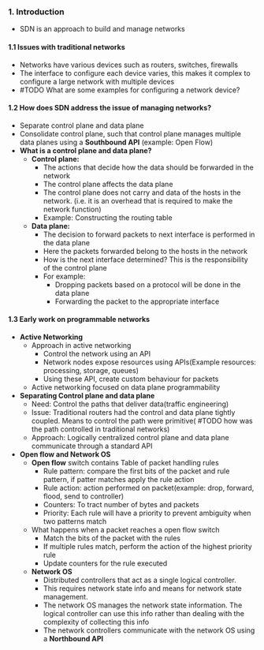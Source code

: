 
### 1. Introduction
- SDN is an approach to build and manage networks
#### 1.1 Issues with traditional networks
- Networks have various devices such as routers, switches, firewalls
- The interface to configure each device varies, this makes it complex to configure a large network with multiple devices
- #TODO What are some examples for configuring a network device?

#### 1.2 How does SDN address the issue of managing networks?
- Separate control plane and data plane
- Consolidate control plane, such that control plane manages multiple data planes using a **Southbound API** (example: Open Flow)
- **What is a control plane and data plane?**
	- **Control plane:** 
		- The actions that decide how the data should be forwarded in the network
		- The control plane affects the data plane
		- The control plane does not carry and data of the hosts in the network. (i.e. it is an overhead that is required to make the network function)
		- Example: Constructing the routing table
	- **Data plane:** 
		- The decision to forward packets to next interface is performed in the data plane 
		- Here the packets forwarded belong to the hosts in the network
		- How is the next interface determined? This is the responsibility of the control plane
		- For example: 
			- Dropping packets based on a protocol will be done in the data plane
			- Forwarding the packet to the appropriate interface
#### 1.3 Early work on programmable networks 
- **Active Networking**
	- Approach in active networking 
		- Control the network using an API
		- Network nodes expose resources using APIs(Example resources: processing, storage, queues)
		- Using these API, create custom behaviour for packets
	- Active networking focused on data plane programmability
- **Separating Control plane and data plane**
	- Need: Control the paths that deliver data(traffic engineering)
	- Issue: Traditional routers had the control and data plane tightly coupled. Means to control the path were primitive( #TODO how was the path controlled in traditional networks)
	- Approach: Logically centralized control plane and data plane communicate through a standard API
- **Open flow and Network OS**
	- **Open flow** switch contains Table of packet handling rules 
		- Rule pattern: compare the first bits of the packet and rule pattern, if patter matches apply the rule action
		- Rule action: action performed on packet(example: drop, forward, flood, send to controller)
		- Counters: To tract number of bytes and packets 
		- Priority: Each rule will have a priority to prevent ambiguity when two patterns match
	- What happens when a packet reaches a open flow switch
		- Match the bits of the packet with the rules
		- If multiple rules match, perform the action of the highest priority rule
		- Update counters for the rule executed
	- **Network OS**
		- Distributed controllers that act as a single logical controller.
		- This requires network state info and means for network state management.
		- The network OS manages the network state information. The logical controller can use this info rather than dealing with the complexity of collecting this info
		- The network controllers communicate with the network OS using a **Northbound API**